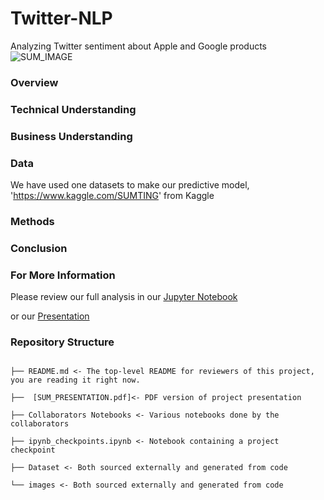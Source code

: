 # Twitter-NLP
Analyzing Twitter sentiment about Apple and Google products
![SUM_IMAGE](./images/SUM_IMAGE.jpg)

###  Overview

### Technical Understanding


### Business Understanding


### Data
We have used one datasets to make our predictive model, 'https://www.kaggle.com/SUMTING' from Kaggle

### Methods




### Conclusion 


### For More Information
Please review our full analysis in our [Jupyter Notebook](./JUPYTER_NOTEBOOK.pdf)


or our [Presentation](./SUM_PRESENTATION.pdf)


### Repository Structure

```

├── README.md <- The top-level README for reviewers of this project, you are reading it right now.

├──  [SUM_PRESENTATION.pdf]<- PDF version of project presentation

├── Collaborators Notebooks <- Various notebooks done by the collaborators

├── ipynb_checkpoints.ipynb <- Notebook containing a project checkpoint

├── Dataset <- Both sourced externally and generated from code

└── images <- Both sourced externally and generated from code
